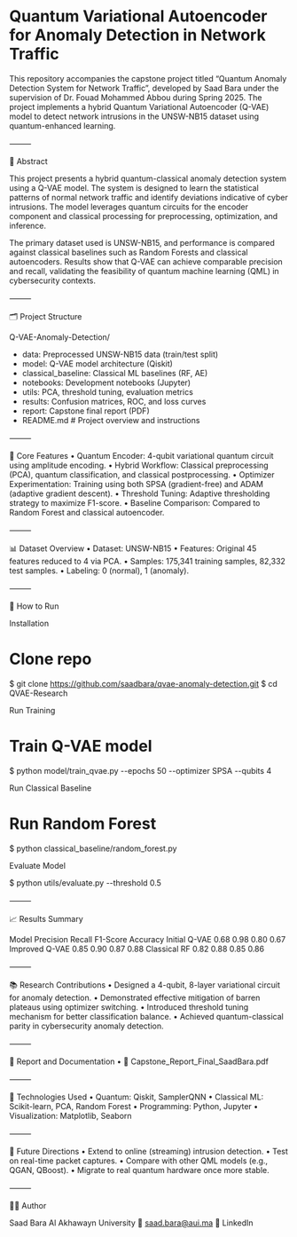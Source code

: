 # Quantum Variational Autoencoder for Anomaly Detection in Network Traffic

This repository accompanies the capstone project titled “Quantum Anomaly Detection System for Network Traffic”, developed by Saad Bara under the supervision of Dr. Fouad Mohammed Abbou during Spring 2025. The project implements a hybrid Quantum Variational Autoencoder (Q-VAE) model to detect network intrusions in the UNSW-NB15 dataset using quantum-enhanced learning.

⸻

📘 Abstract

This project presents a hybrid quantum-classical anomaly detection system using a Q-VAE model. The system is designed to learn the statistical patterns of normal network traffic and identify deviations indicative of cyber intrusions. The model leverages quantum circuits for the encoder component and classical processing for preprocessing, optimization, and inference.

The primary dataset used is UNSW-NB15, and performance is compared against classical baselines such as Random Forests and classical autoencoders. Results show that Q-VAE can achieve comparable precision and recall, validating the feasibility of quantum machine learning (QML) in cybersecurity contexts.

⸻

🗂️ Project Structure

Q-VAE-Anomaly-Detection/
-  data: Preprocessed UNSW-NB15 data (train/test split)
-  model:  Q-VAE model architecture (Qiskit)
-  classical_baseline: Classical ML baselines (RF, AE)
-  notebooks: Development notebooks (Jupyter)
-  utils: PCA, threshold tuning, evaluation metrics
-  results: Confusion matrices, ROC, and loss curves
-  report: Capstone final report (PDF)
-  README.md                 # Project overview and instructions


⸻

🧠 Core Features
	•	Quantum Encoder: 4-qubit variational quantum circuit using amplitude encoding.
	•	Hybrid Workflow: Classical preprocessing (PCA), quantum classification, and classical postprocessing.
	•	Optimizer Experimentation: Training using both SPSA (gradient-free) and ADAM (adaptive gradient descent).
	•	Threshold Tuning: Adaptive thresholding strategy to maximize F1-score.
	•	Baseline Comparison: Compared to Random Forest and classical autoencoder.

⸻

📊 Dataset Overview
	•	Dataset: UNSW-NB15
	•	Features: Original 45 features reduced to 4 via PCA.
	•	Samples: 175,341 training samples, 82,332 test samples.
	•	Labeling: 0 (normal), 1 (anomaly).

⸻

🚀 How to Run

Installation

# Clone repo
$ git clone https://github.com/saadbara/qvae-anomaly-detection.git
$ cd QVAE-Research


Run Training

# Train Q-VAE model
$ python model/train_qvae.py --epochs 50 --optimizer SPSA --qubits 4

Run Classical Baseline

# Run Random Forest
$ python classical_baseline/random_forest.py

Evaluate Model

$ python utils/evaluate.py --threshold 0.5


⸻

📈 Results Summary

Model	        Precision	Recall	  F1-Score	Accuracy
Initial Q-VAE   0.68	         0.98	     0.80	   0.67
Improved Q-VAE	0.85	         0.90	     0.87	   0.88
Classical RF	0.82	         0.88	     0.85	   0.86


⸻

📚 Research Contributions
	•	Designed a 4-qubit, 8-layer variational circuit for anomaly detection.
	•	Demonstrated effective mitigation of barren plateaus using optimizer switching.
	•	Introduced threshold tuning mechanism for better classification balance.
	•	Achieved quantum-classical parity in cybersecurity anomaly detection.

⸻

📎 Report and Documentation
	•	📄 Capstone_Report_Final_SaadBara.pdf

⸻

🧪 Technologies Used
	•	Quantum: Qiskit, SamplerQNN
	•	Classical ML: Scikit-learn, PCA, Random Forest
	•	Programming: Python, Jupyter
	•	Visualization: Matplotlib, Seaborn

⸻

🧭 Future Directions
	•	Extend to online (streaming) intrusion detection.
	•	Test on real-time packet captures.
	•	Compare with other QML models (e.g., QGAN, QBoost).
	•	Migrate to real quantum hardware once more stable.

⸻

👨‍💻 Author

Saad Bara
Al Akhawayn University
📧 saad.bara@aui.ma
🔗 LinkedIn

